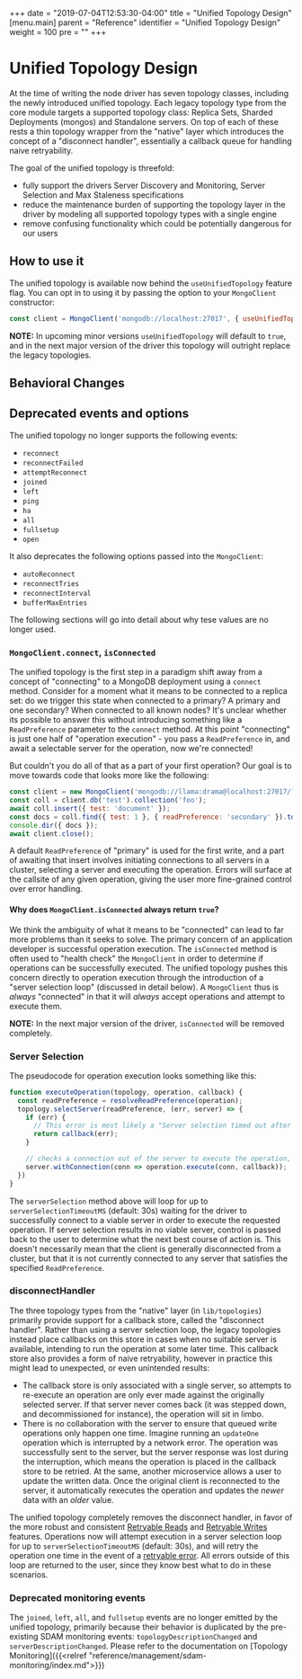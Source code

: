 +++
date = "2019-07-04T12:53:30-04:00"
title = "Unified Topology Design"
[menu.main]
  parent = "Reference"
  identifier = "Unified Topology Design"
  weight = 100
  pre = "<i class='fa'></i>"
+++

# Unified Topology Design

At the time of writing the node driver has seven topology classes, including the newly introduced unified topology. Each legacy topology type from the core module targets a supported topology class: Replica Sets, Sharded Deployments (mongos) and Standalone servers. On top of each of these rests a thin topology wrapper from the "native" layer which introduces the concept of a "disconnect handler", essentially a callback queue for handling naive retryability.

The goal of the unified topology is threefold:
  - fully support the drivers Server Discovery and Monitoring, Server Selection and Max Staleness specifications
  - reduce the maintenance burden of supporting the topology layer in the driver by modeling all supported topology types with a single engine
  - remove confusing functionality which could be potentially dangerous for our users

## How to use it

The unified topology is available now behind the `useUnifiedTopology` feature flag. You can opt in to using it by passing the option to your `MongoClient` constructor:

```js
const client = MongoClient('mongodb://localhost:27017', { useUnifiedTopology: true });
```

**NOTE:** In upcoming minor versions `useUnifiedTopology` will default to `true`, and in the next major version of the driver this topology will outright replace the legacy topologies.

## Behavioral Changes

## Deprecated events and options

The unified topology no longer supports the following events:
- `reconnect`
- `reconnectFailed`
- `attemptReconnect`
- `joined`
- `left`
- `ping`
- `ha`
- `all`
- `fullsetup`
- `open`

It also deprecates the following options passed into the `MongoClient`:
- `autoReconnect`
- `reconnectTries`
- `reconnectInterval`
- `bufferMaxEntries`

The following sections will go into detail about why tese values are no longer used.

### `MongoClient.connect`, `isConnected`

The unified topology is the first step in a paradigm shift away from a concept of "connecting" to a MongoDB deployment using a `connect` method. Consider for a moment what it means to be connected to a replica set: do we trigger this state when connected to a primary? A primary and one secondary? When connected to all known nodes? It's unclear whether its possible to answer this without introducing something like a `ReadPreference` parameter to the `connect` method. At this point "connecting" is just one half of "operation execution" - you pass a `ReadPreference` in, and await a selectable server for the operation, now we're connected!

But couldn't you do all of that as a part of your first operation? Our goal is to move towards code that looks more like the following:

```js
const client = new MongoClient('mongodb://llama:drama@localhost:27017/?replicaSet=rs');
const coll = client.db('test').collection('foo');
await coll.insert({ test: 'document' });
const docs = coll.find({ test: 1 }, { readPreference: 'secondary' }).toArray();
console.dir({ docs });
await client.close();
```

A default `ReadPreference` of "primary" is used for the first write, and a part of awaiting that insert involves initiating connections to all servers in a cluster, selecting a server and executing the operation. Errors will surface at the callsite of any given operation, giving the user more fine-grained control over error handling.

#### Why does `MongoClient.isConnected` always return `true`?

We think the ambiguity of what it means to be "connected" can lead to far more problems than it seeks to solve. The primary concern of an application developer is successful operation execution. The `isConnected` method is often used to "health check" the `MongoClient` in order to determine if operations can be successfully executed. The unified topology pushes this concern directly to operation execution through the introduction of a "server selection loop" (discussed in detail below). A `MongoClient` thus is _always_ "connected" in that it will _always_ accept operations and attempt to execute them.

**NOTE:** In the next major version of the driver, `isConnected` will be removed completely.

### Server Selection

The pseudocode for operation execution looks something like this:

```js
function executeOperation(topology, operation, callback) {
  const readPreference = resolveReadPreference(operation);
  topology.selectServer(readPreference, (err, server) => {
    if (err) {
      // This error is most likely a "Server selection timed out after Xms"
      return callback(err);
    }

    // checks a connection out of the server to execute the operation, then checks it back in
    server.withConnection(conn => operation.execute(conn, callback));
  })
}
```

The `serverSelection` method above will loop for up to `serverSelectionTimeoutMS` (default: 30s) waiting for the driver to successfully connect to a viable server in order to execute the requested operation. If server selection results in no viable server, control is passed back to the user to determine what the next best course of action is. This doesn't necessarily mean that the client is generally disconnected from a cluster, but that it is not currently connected to any server that satisfies the specified `ReadPreference`.

### disconnectHandler

The three topology types from the "native" layer (in `lib/topologies`) primarily provide support for a callback store, called the "disconnect handler". Rather than using a server selection loop, the legacy topologies instead place callbacks on this store in cases when no suitable server is available, intending to run the operation at some later time. This callback store also provides a form of naive retryability, however in practice this might lead to unexpected, or even unintended results:
  - The callback store is only associated with a single server, so attempts to re-execute an operation are only ever made against the originally selected server. If that server never comes back (it was stepped down, and decommissioned for instance), the operation will sit in limbo.
  - There is no collaboration with the server to ensure that queued write operations only happen one time. Imagine running an `updateOne` operation which is interrupted by a network error. The operation was successfully sent to the server, but the server response was lost during the interruption, which means the operation is placed in the callback store to be retried. At the same, another microservice allows a user to update the written data. Once the original client is reconnected to the server, it automatically rexecutes the operation and updates the _newer_ data with an _older_ value.

The unified topology completely removes the disconnect handler, in favor of the more robust and consistent [Retryable Reads](https://github.com/mongodb/specifications/blob/master/source/retryable-reads/retryable-reads.rst) and [Retryable Writes](https://github.com/mongodb/specifications/blob/master/source/retryable-writes/retryable-writes.rst) features. Operations now will attempt execution in a server selection loop for up to `serverSelectionTimeoutMS` (default: 30s), and will retry the operation one time in the event of a [retryable error](https://github.com/mongodb/specifications/blob/master/source/retryable-writes/retryable-writes.rst#terms). All errors outside of this loop are returned to the user, since they know best what to do in these scenarios.

### Deprecated monitoring events

The `joined`, `left`, `all`, and `fullsetup` events are no longer emitted by the unified topology, primarily
because their behavior is duplicated by the pre-existing SDAM monitoring events: `topologyDescriptionChanged`
and `serverDescriptionChanged`. Please refer to the documentation on [Topology Monitoring]({{<relref "reference/management/sdam-monitoring/index.md">}})
